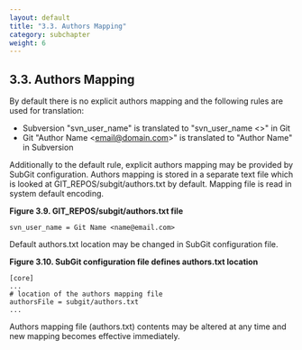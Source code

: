 ```yaml
---
layout: default
title: "3.3. Authors Mapping"
category: subchapter
weight: 6
---
```

## 3.3. Authors Mapping
By default there is no explicit authors mapping and the following rules are used for translation:

+ Subversion "svn\_user\_name" is translated to "svn\_user\_name <>" in Git
+ Git "Author Name \<email@domain.com\>" is translated to "Author Name" in Subversion

Additionally to the default rule, explicit authors mapping may be provided by SubGit configuration. Authors mapping is stored in a separate text file which is looked at GIT_REPOS/subgit/authors.txt by default. Mapping file is read in system default encoding.

**Figure 3.9. GIT_REPOS/subgit/authors.txt file**

    svn_user_name = Git Name <name@email.com>

Default authors.txt location may be changed in SubGit configuration file.

**Figure 3.10. SubGit configuration file defines authors.txt location**

    [core]
    ...
    # location of the authors mapping file
    authorsFile = subgit/authors.txt
    ...

Authors mapping file (authors.txt) contents may be altered at any time and new mapping becomes effective immediately.